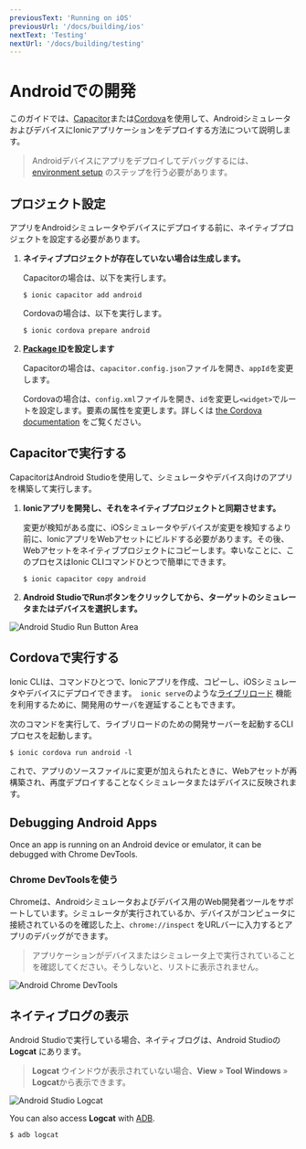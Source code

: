 ```yaml
---
previousText: 'Running on iOS'
previousUrl: '/docs/building/ios'
nextText: 'Testing'
nextUrl: '/docs/building/testing'
---
```


# Androidでの開発

このガイドでは、[Capacitor](/docs/faq/glossary#capacitor)または[Cordova](/docs/faq/glossary#cordova)を使用して、AndroidシミュレータおよびデバイスにIonicアプリケーションをデプロイする方法について説明します。

> Androidデバイスにアプリをデプロイしてデバッグするには、[environment setup](/docs/installation/android) のステップを行う必要があります。

## プロジェクト設定

アプリをAndroidシミュレータやデバイスにデプロイする前に、ネイティブプロジェクトを設定する必要があります。

1. **ネイティブプロジェクトが存在していない場合は生成します。**

    Capacitorの場合は、以下を実行します。

    ```shell
    $ ionic capacitor add android
    ```

    Cordovaの場合は、以下を実行します。

    ```shell
    $ ionic cordova prepare android
    ```

2. **[Package ID](/docs/faq/glossary#package-id)を設定します**

    Capacitorの場合は、`capacitor.config.json`ファイルを開き、`appId`を変更します。

    Cordovaの場合は、`config.xml`ファイルを開き、`id`を変更し`<widget>`でルートを設定します。要素の属性を変更します。詳しくは [the Cordova documentation](https://cordova.apache.org/docs/en/latest/config_ref/#widget) をご覧ください。


## Capacitorで実行する

CapacitorはAndroid Studioを使用して、シミュレータやデバイス向けのアプリを構築して実行します。

1. **Ionicアプリを開発し、それをネイティブプロジェクトと同期させます。**

    変更が検知がある度に、iOSシミュレータやデバイスが変更を検知するより前に、IonicアプリをWebアセットにビルドする必要があります。その後、Webアセットをネイティブプロジェクトにコピーします。幸いなことに、このプロセスはIonic CLIコマンドひとつで簡単にできます。

    ```shell
    $ ionic capacitor copy android
    ```

2. **Android StudioでRunボタンをクリックしてから、ターゲットのシミュレータまたはデバイスを選択します。**

![Android Studio Run Button Area](/docs/assets/img/running/android-studio-run-button-area.png)

## Cordovaで実行する

Ionic CLIは、コマンドひとつで、Ionicアプリを作成、コピーし、iOSシミュレータやデバイスにデプロイできます。　`ionic serve`のような[ライブリロード](/docs/faq/glossary#livereload) 機能を利用するために、開発用のサーバを遅延することもできます。

次のコマンドを実行して、ライブリロードのための開発サーバーを起動するCLIプロセスを起動します。

```shell
$ ionic cordova run android -l
```

これで、アプリのソースファイルに変更が加えられたときに、Webアセットが再構築され、再度デプロイすることなくシミュレータまたはデバイスに反映されます。

## Debugging Android Apps

Once an app is running on an Android device or emulator, it can be debugged with Chrome DevTools.

### Chrome DevToolsを使う

Chromeは、Androidシミュレータおよびデバイス用のWeb開発者ツールをサポートしています。シミュレータが実行されているか、デバイスがコンピュータに接続されているのを確認した上、`chrome://inspect` をURLバーに入力するとアプリのデバッグができます。

> アプリケーションがデバイスまたはシミュレータ上で実行されていることを確認してください。そうしないと、リストに表示されません。

![Android Chrome DevTools](/docs/assets/img/running/android-chrome-devtools.png)

## ネイティブログの表示

Android Studioで実行している場合、ネイティブログは、Android Studioの **Logcat** にあります。

> **Logcat** ウインドウが表示されていない場合、**View** &raquo; **Tool Windows** &raquo; **Logcat**から表示できます。

![Android Studio Logcat](/docs/assets/img/running/android-studio-logcat.png)

You can also access **Logcat** with [ADB](https://developer.android.com/studio/command-line/adb).

```shell
$ adb logcat
```
